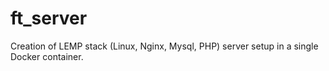 # ft_server
Creation of LEMP stack (Linux, Nginx, Mysql, PHP) server setup in a single Docker container.
